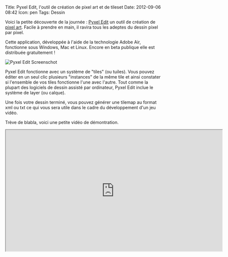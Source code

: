 Title: Pyxel Edit, l'outil de création de pixel art et de tileset
Date: 2012-09-06 08:42
Icon: pen
Tags: Dessin


Voici la petite découverte de la journée : [Pyxel Edit](http://pyxeledit.com/) un outil de création de [pixel art](http://fr.wikipedia.org/wiki/Pixel_art).
Facile à prendre en main, il ravira tous les adeptes du dessin pixel par pixel.

Cette application, développée à l'aide de la technologie Adobe Air, fonctionne sous Windows, Mac et Linux. Encore en beta publique elle est distribuée gratuitement !

![Pyxel Edit Screenschot](|filename|/images/pyxel-edit-screenshot.png)

Pyxel Edit fonctionne avec un système de "tiles" (ou tuiles). Vous pouvez éditer en un seul clic plusieurs "instances" de la même tile et ainsi constater si l'ensemble de vos tiles fonctionne l'une avec l'autre. Tout comme la plupart des logiciels de dessin assisté par ordinateur, Pyxel Edit inclue le système de layer (ou calque).

Une fois votre dessin terminé, vous pouvez générer une tilemap au format xml ou txt ce qui vous sera utile dans le cadre du développement d'un jeu vidéo.

Trève de blabla, voici une petite vidéo de démontration.

<iframe width="700" height="393" src="https://www.youtube.com/embed/wYowgVn5_8w" allowfullscreen></iframe>
